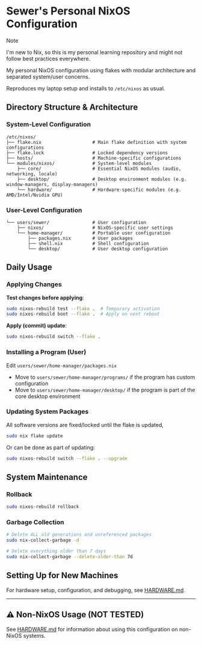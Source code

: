 # Sewer's Personal NixOS Configuration

> [!NOTE]
> I'm new to Nix, so this is my personal learning repository and might not follow best practices everywhere.

My personal NixOS configuration using flakes with modular architecture
and separated system/user concerns.

Reproduces my laptop setup and installs to `/etc/nixos` as usual.

## Directory Structure & Architecture

### System-Level Configuration
```
/etc/nixos/
├── flake.nix                   # Main flake definition with system configurations
├── flake.lock                  # Locked dependency versions
├── hosts/                      # Machine-specific configurations
└── modules/nixos/              # System-level modules
    ├── core/                   # Essential NixOS modules (audio, networking, locale)
    ├── desktop/                # Desktop environment modules (e.g. window-managers, display-managers)
    └── hardware/               # Hardware-specific modules (e.g. AMD/Intel/Nvidia GPU)
```

### User-Level Configuration
```
└── users/sewer/                # User configuration
    ├── nixos/                  # NixOS-specific user settings
    └── home-manager/           # Portable user configuration
        ├── packages.nix        # User packages
        ├── shell.nix           # Shell configuration
        └── desktop/            # User desktop configuration
```

## Daily Usage

### Applying Changes

**Test changes before applying**:
```bash
sudo nixos-rebuild test --flake .  # Temporary activation
sudo nixos-rebuild boot --flake .  # Apply on next reboot
```

**Apply (commit) update**:
```bash
sudo nixos-rebuild switch --flake .
```

### Installing a Program (User)

Edit `users/sewer/home-manager/packages.nix`

- Move to `users/sewer/home-manager/programs/` if the program has custom configuration
- Move to `users/sewer/home-manager/desktop/` if the program is part of the core desktop environment

### Updating System Packages

All software versions are fixed/locked until the flake is updated,

```bash
sudo nix flake update
```

Or can be done as part of updating:

```bash
sudo nixos-rebuild switch --flake . --upgrade
```

## System Maintenance

### Rollback
```bash
sudo nixos-rebuild rollback
```

### Garbage Collection

```bash
# Delete ALL old generations and unreferenced packages
sudo nix-collect-garbage -d
```

```bash
# Delete everything older than 7 days
sudo nix-collect-garbage --delete-older-than 7d
```

## Setting Up for New Machines

For hardware setup, configuration, and debugging, see [HARDWARE.md](HARDWARE.md).

---

## ⚠️ Non-NixOS Usage (NOT TESTED)

See [HARDWARE.md](HARDWARE.md#️-non-nixos-usage-not-tested) for information about using this configuration on non-NixOS systems.